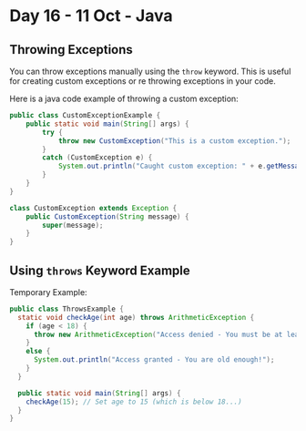 # Day 16 - 11 Oct - Java

## Throwing Exceptions

You can throw exceptions manually using the `throw` keyword. This is useful for creating custom exceptions or re throwing exceptions in your code.

Here is a java code example of throwing a custom exception:

```java
public class CustomExceptionExample {
    public static void main(String[] args) {
        try {
            throw new CustomException("This is a custom exception.");
        }
        catch (CustomException e) {
            System.out.println("Caught custom exception: " + e.getMessage());
        }
    }
}

class CustomException extends Exception {
    public CustomException(String message) {
        super(message);
    }
}
```

## Using `throws` Keyword Example

Temporary Example:

```java
public class ThrowsExample {
  static void checkAge(int age) throws ArithmeticException {
    if (age < 18) {
      throw new ArithmeticException("Access denied - You must be at least 18 years old.");
    }
    else {
      System.out.println("Access granted - You are old enough!");
    }
  }

  public static void main(String[] args) {
    checkAge(15); // Set age to 15 (which is below 18...)
  }
}
```
